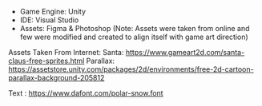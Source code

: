 * Game Engine: Unity
* IDE: Visual Studio
* Assets: Figma & Photoshop (Note: Assets were taken from online and few were modified and created to align itself with game art direction)

Assets Taken From Internet:
Santa: https://www.gameart2d.com/santa-claus-free-sprites.html
Parallax: https://assetstore.unity.com/packages/2d/environments/free-2d-cartoon-parallax-background-205812

Text : https://www.dafont.com/polar-snow.font
